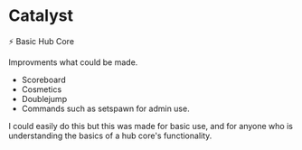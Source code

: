 # Catalyst
⚡️ Basic Hub Core

Improvments what could be made.

- Scoreboard
- Cosmetics
- Doublejump
- Commands such as setspawn for admin use.

I could easily do this but this was made for basic use, and for anyone who is understanding the basics of a hub core's functionality.
